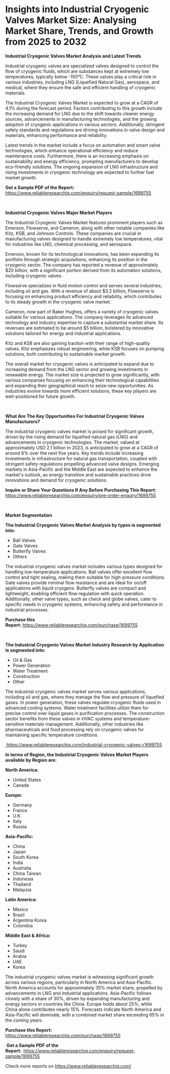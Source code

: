 <p><h1>Insights into Industrial Cryogenic Valves Market Size: Analysing Market Share, Trends, and Growth from 2025 to 2032</h1></p><p><strong>Industrial Cryogenic Valves Market Analysis and Latest Trends</strong></p>
<p><p>Industrial cryogenic valves are specialized valves designed to control the flow of cryogenic fluids, which are substances kept at extremely low temperatures, typically below -150°C. These valves play a critical role in various industries, including LNG (Liquefied Natural Gas), aerospace, and medical, where they ensure the safe and efficient handling of cryogenic materials.</p><p>The Industrial Cryogenic Valves Market is expected to grow at a CAGR of 4.1% during the forecast period. Factors contributing to this growth include the increasing demand for LNG due to the shift towards cleaner energy sources, advancements in manufacturing technologies, and the growing adoption of cryogenic applications in various sectors. Additionally, stringent safety standards and regulations are driving innovations in valve design and materials, enhancing performance and reliability.</p><p>Latest trends in the market include a focus on automation and smart valve technologies, which enhance operational efficiency and reduce maintenance costs. Furthermore, there is an increasing emphasis on sustainability and energy efficiency, prompting manufacturers to develop eco-friendly solutions. The ongoing expansion of LNG infrastructure and rising investments in cryogenic technology are expected to further fuel market growth.</p></p>
<p><strong>Get a Sample PDF of the Report:&nbsp;</strong> <a href="https://www.reliableresearchiq.com/enquiry/request-sample/1699755?utm_campaign=3046&utm_medium=2&utm_source=Github&utm_content=ia&utm_term=27032025&utm_id=industrial-cryogenic-valves">https://www.reliableresearchiq.com/enquiry/request-sample/1699755</a></p>
<p>&nbsp;</p>
<p><strong>Industrial Cryogenic Valves Major Market Players</strong></p>
<p><p>The Industrial Cryogenic Valves Market features prominent players such as Emerson, Flowserve, and Cameron, along with other notable companies like Kitz, KSB, and Johnson Controls. These companies are crucial in manufacturing valves designed to handle extremely low temperatures, vital for industries like LNG, chemical processing, and aerospace.</p><p>Emerson, known for its technological innovations, has been expanding its portfolio through strategic acquisitions, enhancing its position in the cryogenic sector. The company has reported a revenue of approximately $20 billion, with a significant portion derived from its automation solutions, including cryogenic valves.</p><p>Flowserve specializes in fluid motion control and serves several industries, including oil and gas. With a revenue of about $3.2 billion, Flowserve is focusing on enhancing product efficiency and reliability, which contributes to its steady growth in the cryogenic valve market. </p><p>Cameron, now part of Baker Hughes, offers a variety of cryogenic valves suitable for various applications. The company leverages its advanced technology and industry expertise to capture a substantial market share. Its revenues are estimated to be around $5 billion, bolstered by innovative solutions tailored for energy and industrial applications.</p><p>Kitz and KSB are also gaining traction with their range of high-quality valves. Kitz emphasizes robust engineering, while KSB focuses on pumping solutions, both contributing to sustainable market growth.</p><p>The overall market for cryogenic valves is anticipated to expand due to increasing demand from the LNG sector and growing investments in renewable energy. The market size is projected to grow significantly, with various companies focusing on enhancing their technological capabilities and expanding their geographical reach to seize new opportunities. As industries evolve towards more efficient solutions, these key players are well-positioned for future growth.</p></p>
<p>&nbsp;</p>
<p><strong>What Are The Key Opportunities For Industrial Cryogenic Valves Manufacturers?</strong></p>
<p><p>The industrial cryogenic valves market is poised for significant growth, driven by the rising demand for liquefied natural gas (LNG) and advancements in cryogenic technologies. The market, valued at approximately USD 2.1 billion in 2023, is anticipated to grow at a CAGR of around 6% over the next five years. Key trends include increasing investments in infrastructure for natural gas transportation, coupled with stringent safety regulations propelling advanced valve designs. Emerging markets in Asia-Pacific and the Middle East are expected to enhance the market's outlook, as energy transition and sustainable practices drive innovations and demand for cryogenic solutions.</p></p>
<p><strong>Inquire or Share Your Questions If Any Before Purchasing This Report:</strong> <a href="https://www.reliableresearchiq.com/enquiry/pre-order-enquiry/1699755?utm_campaign=3046&utm_medium=2&utm_source=Github&utm_content=ia&utm_term=27032025&utm_id=industrial-cryogenic-valves">https://www.reliableresearchiq.com/enquiry/pre-order-enquiry/1699755</a></p>
<p>&nbsp;</p>
<p><strong>Market Segmentation</strong></p>
<p><strong>The Industrial Cryogenic Valves Market Analysis by types is segmented into:</strong></p>
<p><ul><li>Ball Valves</li><li>Gate Valves</li><li>Butterfly Valves</li><li>Others</li></ul></p>
<p><p>The industrial cryogenic valves market includes various types designed for handling low-temperature applications. Ball valves offer excellent flow control and tight sealing, making them suitable for high-pressure conditions. Gate valves provide minimal flow resistance and are ideal for on/off applications with liquid cryogens. Butterfly valves are compact and lightweight, enabling efficient flow regulation with quick operation. Additionally, other valve types, such as check and globe valves, cater to specific needs in cryogenic systems, enhancing safety and performance in industrial processes.</p></p>
<p><strong>Purchase this Report:&nbsp;</strong><a href="https://www.reliableresearchiq.com/purchase/1699755?utm_campaign=3046&utm_medium=2&utm_source=Github&utm_content=ia&utm_term=27032025&utm_id=industrial-cryogenic-valves">https://www.reliableresearchiq.com/purchase/1699755</a></p>
<p>&nbsp;</p>
<p><strong>The Industrial Cryogenic Valves Market Industry Research by Application is segmented into:</strong></p>
<p><ul><li>Oil & Gas</li><li>Power Generation</li><li>Water Treatment</li><li>Construction</li><li>Other</li></ul></p>
<p><p>The industrial cryogenic valves market serves various applications, including oil and gas, where they manage the flow and pressure of liquefied gases. In power generation, these valves regulate cryogenic fluids used in advanced cooling systems. Water treatment facilities utilize them for precise control over liquid gases in purification processes. The construction sector benefits from these valves in HVAC systems and temperature-sensitive materials management. Additionally, other industries like pharmaceuticals and food processing rely on cryogenic valves for maintaining specific temperature conditions.</p></p>
<p><a href="https://www.reliableresearchiq.com/industrial-cryogenic-valves-r1699755?utm_campaign=3046&utm_medium=2&utm_source=Github&utm_content=ia&utm_term=27032025&utm_id=industrial-cryogenic-valves">&nbsp;https://www.reliableresearchiq.com/industrial-cryogenic-valves-r1699755</a></p>
<p><strong>In terms of Region, the Industrial Cryogenic Valves Market Players available by Region are:</strong></p>
<p>
    <p> <strong> North America: </strong>
        <ul>
            <li>United States</li>
            <li>Canada</li>
        </ul>
        </p> 
    <p> <strong> Europe: </strong>
        <ul>
            <li>Germany</li>
            <li>France</li>
            <li>U.K.</li>
            <li>Italy</li>
            <li>Russia</li>
        </ul>
        </p> 
    <p> <strong> Asia-Pacific: </strong>
        <ul>
            <li>China</li>
            <li>Japan</li>
            <li>South Korea</li>
            <li>India</li>
            <li>Australia</li>
            <li>China Taiwan</li>
            <li>Indonesia</li>
            <li>Thailand</li>
            <li>Malaysia</li>
        </ul>
        </p> 
    <p> <strong> Latin America: </strong>
        <ul>
            <li>Mexico</li>
            <li>Brazil</li>
            <li>Argentina Korea</li>
            <li>Colombia</li>
        </ul>
        </p> 
    <p> <strong> Middle East & Africa: </strong>
        <ul>
            <li>Turkey</li>
            <li>Saudi</li>
            <li>Arabia</li>
            <li>UAE</li>
            <li>Korea</li>
        </ul>
    </p>
    </p>
<p><p>The industrial cryogenic valves market is witnessing significant growth across various regions, particularly in North America and Asia-Pacific. North America accounts for approximately 35% market share, propelled by advancements in LNG and industrial applications. Asia-Pacific follows closely with a share of 30%, driven by expanding manufacturing and energy sectors in countries like China. Europe holds about 25%, while China alone contributes nearly 15%. Forecasts indicate North America and Asia-Pacific will dominate, with a combined market share exceeding 65% in the coming years.</p></p>
<p><strong>Purchase this Report: </strong><a href="https://www.reliableresearchiq.com/purchase/1699755?utm_campaign=3046&utm_medium=2&utm_source=Github&utm_content=ia&utm_term=27032025&utm_id=industrial-cryogenic-valves">https://www.reliableresearchiq.com/purchase/1699755</a></p>
<p>&nbsp;<strong>Get a Sample PDF of the Report:&nbsp;&nbsp;</strong><a href="https://www.reliableresearchiq.com/enquiry/request-sample/1699755?utm_campaign=3046&utm_medium=2&utm_source=Github&utm_content=ia&utm_term=27032025&utm_id=industrial-cryogenic-valves">https://www.reliableresearchiq.com/enquiry/request-sample/1699755</a></p>
<p><strong></strong></p>
<p>Check more reports on <a href="https://www.reliableresearchiq.com/?utm_campaign=3046&utm_medium=2&utm_source=Github&utm_content=ia&utm_term=27032025&utm_id=industrial-cryogenic-valves">https://www.reliableresearchiq.com/</a></p>